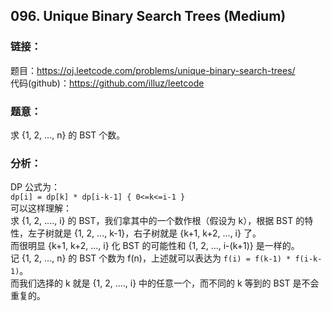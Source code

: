 ## 096. Unique Binary Search Trees (Medium)  
  
### **链接**：  
题目：https://oj.leetcode.com/problems/unique-binary-search-trees/  
代码(github)：https://github.com/illuz/leetcode  
  
### **题意**：  
求 {1, 2, ..., n} 的 BST 个数。  
  
### **分析**：  
  
DP 公式为：  
`dp[i] = dp[k] * dp[i-k-1] { 0<=k<=i-1 }`  
可以这样理解：  
求 {1, 2, ...., i} 的 BST，我们拿其中的一个数作根（假设为 k），根据 BST 的特性，左子树就是 {1, 2, ..., k-1}，右子树就是 {k+1, k+2, ..., i} 了。  
而很明显 {k+1, k+2, ..., i} 化 BST 的可能性和 {1, 2, ..., i-(k+1)} 是一样的。  
记 {1, 2, ..., n} 的 BST 个数为 f(n)，上述就可以表达为 `f(i) = f(k-1) * f(i-k-1)`。  
而我们选择的 k 就是 {1, 2, ...., i} 中的任意一个，而不同的 k 等到的 BST 是不会重复的。  
